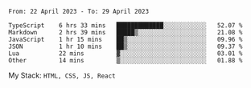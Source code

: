 <!--START_SECTION:waka-->

```text
From: 22 April 2023 - To: 29 April 2023

TypeScript    6 hrs 33 mins   █████████████░░░░░░░░░░░░   52.07 %
Markdown      2 hrs 39 mins   █████▒░░░░░░░░░░░░░░░░░░░   21.08 %
JavaScript    1 hr 15 mins    ██▒░░░░░░░░░░░░░░░░░░░░░░   09.96 %
JSON          1 hr 10 mins    ██▒░░░░░░░░░░░░░░░░░░░░░░   09.37 %
Lua           22 mins         ▓░░░░░░░░░░░░░░░░░░░░░░░░   03.01 %
Other         14 mins         ▒░░░░░░░░░░░░░░░░░░░░░░░░   01.88 %
```

<!--END_SECTION:waka-->
My Stack: `HTML, CSS, JS, React`
